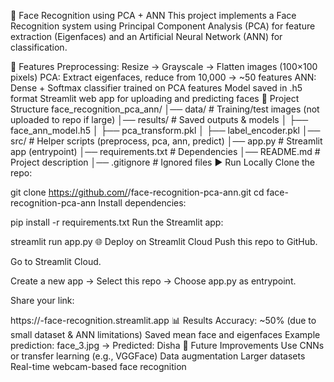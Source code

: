 👤 Face Recognition using PCA + ANN
This project implements a Face Recognition system using Principal Component Analysis (PCA) for feature extraction (Eigenfaces) and an Artificial Neural Network (ANN) for classification.

🚀 Features
Preprocessing: Resize → Grayscale → Flatten images (100×100 pixels)
PCA: Extract eigenfaces, reduce from 10,000 → ~50 features
ANN: Dense + Softmax classifier trained on PCA features
Model saved in .h5 format
Streamlit web app for uploading and predicting faces
📂 Project Structure
face_recognition_pca_ann/
│── data/              # Training/test images (not uploaded to repo if large)
│── results/           # Saved outputs & models
│   ├── face_ann_model.h5
│   ├── pca_transform.pkl
│   ├── label_encoder.pkl
│── src/               # Helper scripts (preprocess, pca, ann, predict)
│── app.py             # Streamlit app (entrypoint)
│── requirements.txt   # Dependencies
│── README.md          # Project description
│── .gitignore         # Ignored files
▶️ Run Locally
Clone the repo:

git clone https://github.com/<your-username>/face-recognition-pca-ann.git
cd face-recognition-pca-ann
Install dependencies:

pip install -r requirements.txt
Run the Streamlit app:

streamlit run app.py
🌐 Deploy on Streamlit Cloud
Push this repo to GitHub.

Go to Streamlit Cloud.

Create a new app → Select this repo → Choose app.py as entrypoint.

Share your link:

https://<your-username>-face-recognition.streamlit.app
📊 Results
Accuracy: ~50% (due to small dataset & ANN limitations)
Saved mean face and eigenfaces
Example prediction: face_3.jpg → Predicted: Disha
🔮 Future Improvements
Use CNNs or transfer learning (e.g., VGGFace)
Data augmentation
Larger datasets
Real-time webcam-based face recognition
